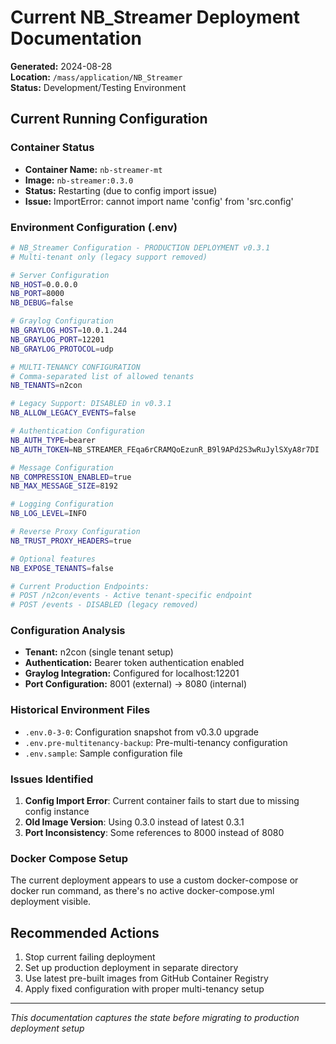 # Current NB_Streamer Deployment Documentation
**Generated:** 2024-08-28  
**Location:** `/mass/application/NB_Streamer`  
**Status:** Development/Testing Environment

## Current Running Configuration

### Container Status
- **Container Name:** `nb-streamer-mt`
- **Image:** `nb-streamer:0.3.0`
- **Status:** Restarting (due to config import issue)
- **Issue:** ImportError: cannot import name 'config' from 'src.config'

### Environment Configuration (.env)
```bash
# NB_Streamer Configuration - PRODUCTION DEPLOYMENT v0.3.1
# Multi-tenant only (legacy support removed)

# Server Configuration
NB_HOST=0.0.0.0
NB_PORT=8000
NB_DEBUG=false

# Graylog Configuration
NB_GRAYLOG_HOST=10.0.1.244
NB_GRAYLOG_PORT=12201
NB_GRAYLOG_PROTOCOL=udp

# MULTI-TENANCY CONFIGURATION
# Comma-separated list of allowed tenants
NB_TENANTS=n2con

# Legacy Support: DISABLED in v0.3.1
NB_ALLOW_LEGACY_EVENTS=false

# Authentication Configuration
NB_AUTH_TYPE=bearer
NB_AUTH_TOKEN=NB_STREAMER_FEqa6rCRAMQoEzunR_B9l9APd2S3wRuJylSXyA8r7DI

# Message Configuration
NB_COMPRESSION_ENABLED=true
NB_MAX_MESSAGE_SIZE=8192

# Logging Configuration
NB_LOG_LEVEL=INFO

# Reverse Proxy Configuration
NB_TRUST_PROXY_HEADERS=true

# Optional features
NB_EXPOSE_TENANTS=false

# Current Production Endpoints:
# POST /n2con/events - Active tenant-specific endpoint
# POST /events - DISABLED (legacy removed)
```

### Configuration Analysis
- **Tenant:** n2con (single tenant setup)
- **Authentication:** Bearer token authentication enabled
- **Graylog Integration:** Configured for localhost:12201
- **Port Configuration:** 8001 (external) -> 8080 (internal)

### Historical Environment Files
- `.env.0-3-0`: Configuration snapshot from v0.3.0 upgrade
- `.env.pre-multitenancy-backup`: Pre-multi-tenancy configuration
- `.env.sample`: Sample configuration file

### Issues Identified
1. **Config Import Error**: Current container fails to start due to missing config instance
2. **Old Image Version**: Using 0.3.0 instead of latest 0.3.1
3. **Port Inconsistency**: Some references to 8000 instead of 8080

### Docker Compose Setup
The current deployment appears to use a custom docker-compose or docker run command, as there's no active docker-compose.yml deployment visible.

## Recommended Actions
1. Stop current failing deployment
2. Set up production deployment in separate directory
3. Use latest pre-built images from GitHub Container Registry
4. Apply fixed configuration with proper multi-tenancy setup

---
*This documentation captures the state before migrating to production deployment setup*
